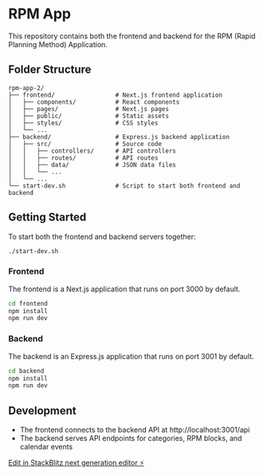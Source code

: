 # RPM App

This repository contains both the frontend and backend for the RPM (Rapid Planning Method) Application.

## Folder Structure

```
rpm-app-2/
├── frontend/                 # Next.js frontend application
│   ├── components/           # React components
│   ├── pages/                # Next.js pages
│   ├── public/               # Static assets
│   ├── styles/               # CSS styles
│   └── ...
├── backend/                  # Express.js backend application
│   ├── src/                  # Source code
│   │   ├── controllers/      # API controllers
│   │   ├── routes/           # API routes
│   │   ├── data/             # JSON data files
│   │   └── ...
│   └── ...
└── start-dev.sh              # Script to start both frontend and backend
```

## Getting Started

To start both the frontend and backend servers together:

```bash
./start-dev.sh
```

### Frontend

The frontend is a Next.js application that runs on port 3000 by default.

```bash
cd frontend
npm install
npm run dev
```

### Backend

The backend is an Express.js application that runs on port 3001 by default.

```bash
cd backend
npm install
npm run dev
```

## Development

- The frontend connects to the backend API at http://localhost:3001/api
- The backend serves API endpoints for categories, RPM blocks, and calendar events

[Edit in StackBlitz next generation editor ⚡️](https://stackblitz.com/~/github.com/EmilioDalos/rpm-app-2)
